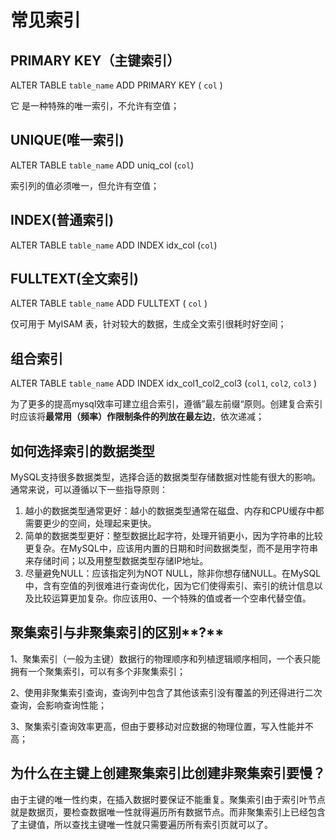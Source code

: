 # 常见索引

## PRIMARY KEY（主键索引）

ALTER TABLE `table_name` ADD PRIMARY KEY ( `col` ) 

它 是一种特殊的唯一索引，不允许有空值；

## UNIQUE(唯一索引) 

ALTER TABLE `table_name` ADD uniq_col (`col`)

索引列的值必须唯一，但允许有空值；

## INDEX(普通索引)

ALTER TABLE `table_name` ADD INDEX idx_col (`col`)

## FULLTEXT(全文索引)

ALTER TABLE `table_name` ADD FULLTEXT ( `col` )

仅可用于 MyISAM 表，针对较大的数据，生成全文索引很耗时好空间；

## 组合索引

ALTER TABLE `table_name` ADD INDEX idx_col1_col2_col3 (`col1`, `col2`, `col3` ) 

为了更多的提高mysql效率可建立组合索引，遵循”最左前缀“原则。创建复合索引时应该将**最常用（频率）**作限制条件的列放在**最左边**，依次递减；



## 如何选择索引的数据类型
MySQL支持很多数据类型，选择合适的数据类型存储数据对性能有很大的影响。通常来说，可以遵循以下一些指导原则：

1. 越小的数据类型通常更好：越小的数据类型通常在磁盘、内存和CPU缓存中都需要更少的空间，处理起来更快。
2. 简单的数据类型更好：整型数据比起字符，处理开销更小，因为字符串的比较更复杂。在MySQL中，应该用内置的日期和时间数据类型，而不是用字符串来存储时间；以及用整型数据类型存储IP地址。
3. 尽量避免NULL：应该指定列为NOT NULL，除非你想存储NULL。在MySQL中，含有空值的列很难进行查询优化，因为它们使得索引、索引的统计信息以及比较运算更加复杂。你应该用0、一个特殊的值或者一个空串代替空值。



## 聚集索引与非聚集索引的区别**?**

1、聚集索引（一般为主键）数据行的物理顺序和列植逻辑顺序相同，一个表只能拥有一个聚集索引，可以有多个非聚集索引；

2、使用非聚集索引查询，查询列中包含了其他该索引没有覆盖的列还得进行二次查询，会影响查询性能；

3、聚集索引查询效率更高，但由于要移动对应数据的物理位置，写入性能并不高；

 

## 为什么在主键上创建聚集索引比创建非聚集索引要慢？

由于主键的唯一性约束，在插入数据时要保证不能重复。聚集索引由于索引叶节点就是数据页，要检查数据唯一性就得遍历所有数据节点。而非聚集索引上已经包含了主键值，所以查找主键唯一性就只需要遍历所有索引页就可以了。